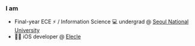 ### I am

- Final-year ECE ⚡ / Information Science 💻 undergrad @ [Seoul National University](https://www.snu.ac.kr)
- 👨‍💻 iOS developer @ [Elecle](https://elecle.bike)
